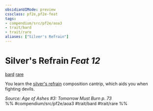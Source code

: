 ```yaml
---
obsidianUIMode: preview
cssclass: pf2e,pf2e-feat
tags:
- compendium/src/pf2e/aoa3
- trait/bard
- trait/rare
aliases: ["Silver's Refrain"]
---
```

# Silver's Refrain  *Feat 12*  
[bard](rules/traits/bard.md "Bard Class Trait")  [rare](rules/traits/rare.md "Rare Rarity Trait")  


You learn the [silver's refrain](compendium/spells/silvers-refrain-aoa3.md) composition cantrip, which aids you when fighting devils.

*Source: Age of Ashes #3: Tomorrow Must Burn p. 73*  
%% #compendium/src/pf2e/aoa3 #trait/bard #trait/rare %%
